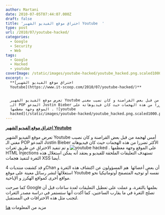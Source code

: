 ```yaml
---
author: Martani
date: 2010-07-05T07:44:07.000Z
draft: false
title: 'اختراق موقع الفيديو الشهير Youtube  '
type: post
url: /2010/07/youtube-hacked/
categories:
  - Google
  - Security
  - Web
tags:
  - Google
  - Hacked
  - youtube
coverImage: /static/images/youtube-hacked/youtube_hacked.png.scaled1000.png
excerpt: >-
  **[اختراق موقع الفيديو الشهير
  Youtube](https://www.it-scoop.com/2010/07/youtube-hacked/)**


  تعرض موقع الفيديو الشهير Youtube أمس لهجمة من قبل بعض القراصنة و كان نصيب مغني
  الـ POP المدعو Justin Bieber الأكثر تضررا من هذه الهجمات حيث كان فيديوهاته على
  الموقع وجهة معظمها . ![youtube
  hacked](/static/images/youtube-hacked/youtube_hacked.png.scaled1000.png) و
---
```

**[اختراق موقع الفيديو الشهير Youtube](https://www.it-scoop.com/2010/07/youtube-hacked/)**

تعرض موقع الفيديو الشهير Youtube أمس لهجمة من قبل بعض القراصنة و كان نصيب مغني الـ POP المدعو Justin Bieber الأكثر تضررا من هذه الهجمات حيث كان فيديوهاته على الموقع وجهة معظمها . ![youtube hacked](/static/images/youtube-hacked/youtube_hacked.png.scaled1000.png) و تم تنفيد الاختراق عن طريق ثغرات HTML Injections تستهدف التعليقات الملحقة للفيديو و يعتقد أنه يمكن استغلال هذه الثغرة لتنفيذ هجمات XSS أيضا.

و قد كشفت منتديات 4Chan أن بعض أعضائها  هم المسؤولون عن اكتشاف هذه الثغرة و استغلالها لنشر رسائل معينة على موقع Youtube نفسه أو توجيه المتصفح أوتوماتيكيا نحو مواقع أخرى كمواقع الهكرز و الإباحية.

كما صرحت Google بعلمها بالثغرة، و عملت على تعطيل التعليقات لعدة ساعات قبل أن تصلح الثغرة في ما يقارب الساعتين، كما أكدت أنها ستستمر في دراسة مصدر الثغرات لتجنب مثل هذه الاختراقات في المستقبل.

مزيد من المعلومات [هنا](http://posterous.richardcunningham.co.uk/youtube-hacked)
